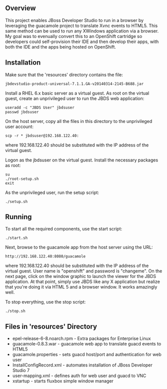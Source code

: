 
Overview
--------

This project enables JBoss Developer Studio to run in a browser by
leveraging the guacamole project to translate Xvnc events to HTML5.
This same method can be used to run any XWindows application via a
browser.  My goal was to evenually convert this to an OpenShift cartridge
so developers could self-provision their IDE and then develop their apps,
with both the IDE and the apps being hosted on OpenShift.

Installation
------------

Make sure that the 'resources' directory contains the file:

    jbdevstudio-product-universal-7.1.1.GA-v20140314-2145-B688.jar

Install a RHEL 6.x basic server as a virtual guest.  As root on
the virtual guest, create an unprivileged user to run the JBDS web
application:

    useradd -c "JBDS User" jbdsuser
    passwd jbdsuser

On the host server, copy all the files in this directory to the
unprivileged user account:

    scp -r * jbdsuser@192.168.122.40:

where 192.168.122.40 should be substituted with the IP address of the
virtual guest.

Logon as the jbdsuser on the virtual guest.  Install the necessary
packages as root:

    su
    ./root-setup.sh
    exit

As the unprivileged user, run the setup script:

    ./setup.sh

Running
-------

To start all the required components, use the start script:

    ./start.sh

Next, browse to the guacamole app from the host server using the URL:

    http://192.168.122.40:8080/guacamole

where 192.168.122.40 should be substituted with the IP address of the
virtual guest.  User name is "openshift" and password is "changeme".
On the next page, click on the window graphic to launch the viewer for the
JBDS application.  At that point, simply use JBDS like any X application
but realize that you're doing it via HTML 5 and a browser window.
It works amazingly well.

To stop everything, use the stop script:

    ./stop.sh

Files in 'resources' Directory
--------------------------------------
* epel-release-6-8.noarch.rpm	- Extra packages for Enterprise Linux
* guacamole-0.8.3.war		- guacamole web app to translate guacd events to HTML5
* guacamole.properties		- sets guacd host/port and authentication for web user 
* InstallConfigRecord.xml	- automates installation of JBoss Developer Studio 7
* user-mapping.xml		- defines auth for web user and guacd to VNC
* xstartup			- starts fluxbox simple window manager

